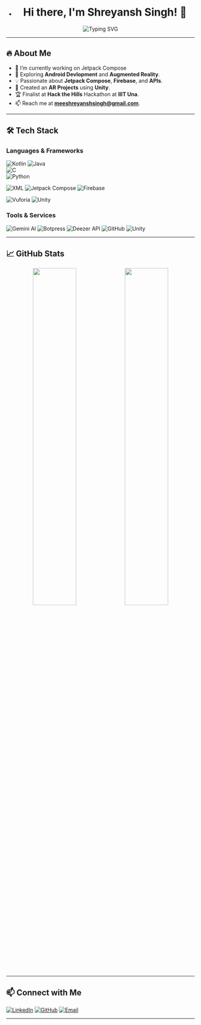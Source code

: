 
- <h1 align="center">Hi there, I'm Shreyansh Singh! 👋</h1>

<p align="center">
  <img src="https://readme-typing-svg.demolab.com?font=Fira+Code&weight=600&size=22&pause=1000&color=00C2CB&center=true&vCenter=true&width=600&lines=Android +Developer+%7C+AR-VR;Hackathon+Enthusiast+%7C+Tech+Explorer;Kotlin+%7C+Firebase+%7C+APIs+%7C+Jetpack+Compose;Passionate+About+Innovation+%F0%9F%9A%80" alt="Typing SVG" />
</p>

---

## 🔥 About Me
- 🚀 I’m currently working on Jetpack Compose<!--- 🔭 Building **ServiceSphere**, an e-commerce platform connecting users to service providers.-->
- 🎵 Exploring **Android Devlopment** and **Augmented Reality**.
- 💡 Passionate about **Jetpack Compose**, **Firebase**, and **APIs**.
- 🎨 Created an **AR Projects** using **Unity**.
- 🏆 Finalist at **Hack the Hills** Hackathon at **IIIT Una**.
- 📫 Reach me at **[meeshreyanshsingh@gmail.com](mailto:meeshreyanshsingh@gmail.com)**.

---

## 🛠 Tech Stack
### **Languages & Frameworks**
![Kotlin](https://img.shields.io/badge/Kotlin-0095D5?style=for-the-badge&logo=kotlin&logoColor=white)
![Java](https://img.shields.io/badge/Java-007396?style=for-the-badge&logo=java&logoColor=white)  
![C](https://img.shields.io/badge/C-00599C?style=for-the-badge&logo=c&logoColor=white)  
![Python](https://img.shields.io/badge/Python-3776AB?style=for-the-badge&logo=python&logoColor=white)


![XML](https://img.shields.io/badge/XML-EB5424?style=for-the-badge&logo=xml&logoColor=white)
![Jetpack Compose](https://img.shields.io/badge/Jetpack%20Compose-4285F4?style=for-the-badge&logo=jetpackcompose&logoColor=white)
![Firebase](https://img.shields.io/badge/Firebase-FFCA28?style=for-the-badge&logo=firebase&logoColor=white)

![Vuforia](https://img.shields.io/badge/Vuforia-009F6B?style=for-the-badge&logo=vuforia&logoColor=white)  ![Unity](https://img.shields.io/badge/Unity-100000?style=for-the-badge&logo=unity&logoColor=white)

### **Tools & Services**
![Gemini AI](https://img.shields.io/badge/Gemini%20AI-4285F4?style=for-the-badge&logo=google&logoColor=white)
![Botpress](https://img.shields.io/badge/Botpress-0A0A0A?style=for-the-badge&logo=botpress&logoColor=white)
![Deezer API](https://img.shields.io/badge/Deezer-FF0000?style=for-the-badge&logo=deezer&logoColor=white)
![GitHub](https://img.shields.io/badge/GitHub-181717?style=for-the-badge&logo=github&logoColor=white)
![Unity](https://img.shields.io/badge/Unity-100000?style=for-the-badge&logo=unity&logoColor=white)  


---

## 📈 GitHub Stats
<p align="center">
  <img width="48%" src="https://github-readme-stats.vercel.app/api?username=shreyansh-singh&show_icons=true&theme=radical" />
  <img width="48%" src="https://github-readme-streak-stats.herokuapp.com/?user=shreyansh-singh&theme=radical" />
</p>

---

## 📫 Connect with Me
<p align="left">
  <a href="[https://www.linkedin.com/in/shreyansh-singh](https://www.linkedin.com/in/shreyansh-singh-729b0b198/)" target="_blank"><img alt="LinkedIn" src="https://img.shields.io/badge/LinkedIn-Shreyansh%20Singh-blue?style=for-the-badge&logo=linkedin"></a>
  <a href="[https://github.com/shreyansh-singh](https://github.com/Shreyansh9016)" target="_blank"><img alt="GitHub" src="https://img.shields.io/badge/GitHub-shreyansh--singh-black?style=for-the-badge&logo=github"></a>
  <a href="mailto:meeshreyanshsingh@gmail.com"><img alt="Email" src="https://img.shields.io/badge/Email-smeeshreyanshsingh@gmail.com-red?style=for-the-badge&logo=gmail"></a>
</p>

---

<!--💡 *“Code, Create, Innovate, Repeat!”* 🚀

- 🌱 I’m currently learning ...
- 👯 I’m looking to collaborate on ...
- 🤔 I’m looking for help with ...
- 💬 Ask me about ...
- 📫 How to reach me: ...
- 😄 Pronouns: ...
- ⚡ Fun fact: ...-->

